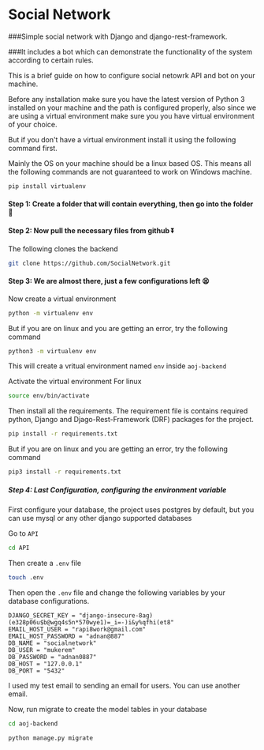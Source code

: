 # Social Network

###Simple social network with Django and django-rest-framework. 

###It includes a bot which can demonstrate the functionality of the system according to certain rules.


This is a brief guide on how to configure social netowrk API and bot on your machine.

Before any installation make sure you have the latest version of Python 3 installed on your machine and the path is configured properly, also since we are using a virtual environment make sure you you have virtual environment of your choice.

But if you don't have a virtual environment install it using the following command first.

Mainly the OS on your machine should be a linux based OS. This means all the following commands are not guaranteed to work on Windows machine.
```sh
pip install virtualenv
```

#### Step 1: Create a folder that will contain everything, then go into the folder :file_folder:

#### Step 2: Now pull the necessary files from github :arrow_double_down:

The following clones the backend
```sh
git clone https://github.com/SocialNetwork.git
```

#### Step 3: We are almost there, just a few configurations left :tired_face:

Now create a virtual environment
```sh
python -m virtualenv env
```
But if you are on linux and you are getting an error, try the following command
```sh
python3 -m virtualenv env
```
This will create a vritual environment named `env` inside `aoj-backend`

Activate the virtual environment
For linux
```sh
source env/bin/activate
```

Then install all the requirements. The requirement file is contains required python, Django and Djago-Rest-Framework (DRF) packages for the project.
```sh
pip install -r requirements.txt
```
But if you are on linux and you are getting an error, try the following command
```sh
pip3 install -r requirements.txt
```

##### Step 4: Last Configuration, configuring the environment variable
First configure your database, the project uses postgres by default, but you can use mysql or any other django supported databases

Go to `API`
```sh
cd API
```

Then create a `.env` file
```sh
touch .env
```

Then open the `.env` file and change the following variables by your database configurations.

```
DJANGO_SECRET_KEY = "django-insecure-8ag)(e328p06u$b@wgq4s5n*570wye1)=_i=-)i&y%qfhi(et8"
EMAIL_HOST_USER = "rapi8work@gmail.com"
EMAIL_HOST_PASSWORD = "adnan@887"
DB_NAME = "socialnetwork"
DB_USER = "mukerem"
DB_PASSWORD = "adnan0887"
DB_HOST = "127.0.0.1"
DB_PORT = "5432"
```
I used my test email to sending an email for users. You can use another email.

Now, run migrate to create the model tables in your database

```sh
cd aoj-backend
```

```sh
python manage.py migrate
```
